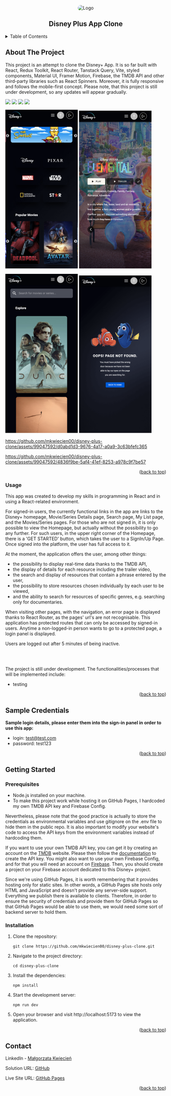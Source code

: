 <a name="readme-top"></a>

<div align="center">
    <img src="https://i0.wp.com/www.appletips.nl/wp-content/uploads/2019/09/disney-logo.png?fit=1550%2C1550&ssl=1" alt="Logo" width='200' style="border-radius:50px">
  <h2 align="center">Disney Plus App Clone</h1>
</div>

<details>
  <summary>Table of Contents</summary>
  <ol>
    <li>
      <a href="#about-the-project">About The Project</a>
      <ul>
        <li><a href="#usage">Usage</a></li>
      </ul>
    </li>
      <li><a href="#sample-credentials">Sample Credentials</a></li>
    <li>
      <a href="#getting-started">Getting Started</a>
      <ul>
        <li><a href="#prerequisites">Prerequisites</a></li>
        <li><a href="#installation">Installation</a></li>
      </ul>
    </li>
    <li><a href="#contact">Contact</a></li>
  </ol>
</details>

<!-- ABOUT THE PROJECT -->

## About The Project

This project is an attempt to clone the Disney+ App. It is so far built with React, Redux Toolkit, React Router, Tanstack Query, Vite, styled components, Material UI, Framer Motion, Firebase, the TMDB API and other third-party libraries such as React Spinners. Moreover, it is fully responsive and follows the mobile-first concept. Please note, that this project is still under development, so any updates will appear gradually.

<!-- DESKTOP SCREENSHOTS -->
<img src="./src/assets/screenshots/desktop/homepage.png"/>

<img src="./src/assets/screenshots/desktop/details.png"/>

<img src="./src/assets/screenshots/desktop/searchquery.png"/>

<img src="./src/assets/screenshots/desktop/movies.png"/>

<!-- MOBILE SCREENSHOTS -->

<img src="./src/assets/screenshots/mobile/homepage.png" width="45%"/> <img src="./src/assets/screenshots/mobile/details.png" width="45%"/>

<img src="./src/assets/screenshots/mobile/search.png" width="45%"/> <img src="./src/assets/screenshots/mobile/errorpage.png" width="45%"/>

https://github.com/mkwiecien00/disney-plus-clone/assets/99047592/d0abd1d3-9676-4a17-a0a9-3c63bfefc365

https://github.com/mkwiecien00/disney-plus-clone/assets/99047592/4836f9be-5af4-41ef-8253-a978c9f7be57

<p align="right">(<a href="#readme-top">back to top</a>)</p>

### Usage

This app was created to develop my skills in programming in React and in using a React-related environment.

For signed-in users, the currently functional links in the app are links to the Disney+ homepage, Movie/Series Details page, Search page, My List page, and the Movies/Series pages.
For those who are not signed in, it is only possible to view the Homepage, but actually without the possibility to go any further.
For such users, in the upper right corner of the Homepage, there is a 'GET STARTED' button, which takes the user to a SignIn/Up Page.
Once signed into the platform, the user has full access to it.

At the moment, the application offers the user, among other things:

- the possibility to display real-time data thanks to the TMDB API,
- the display of details for each resource including the trailer video,
- the search and display of resources that contain a phrase entered by the user,
- the possibility to store resources chosen individually by each user to be viewed,
- and the ability to search for resources of specific genres, e.g. searching only for documentaries.

When visiting other pages, with the navigation, an error page is displayed thanks to React Router, as the pages' url's are not recognisable.
This application has protected routes that can only be accessed by signed-in users. Anytime a non-logged-in person wants to go to a protected page, a login panel is displayed.

Users are logged out after 5 minutes of being inactive.

<br />
<br />

The project is still under development. The functionalities/processes that will be implemented include:

- testing

<p align="right">(<a href="#readme-top">back to top</a>)</p>

<!-- SAMPLE CREDENTIALS -->

## Sample Credentials

**Sample login details, please enter them into the sign-in panel in order to use this app:**

- login: test@test.com
- password: test123

<p align="right">(<a href="#readme-top">back to top</a>)</p>

<!-- GETTING STARTED -->

## Getting Started

### Prerequisites

- Node.js installed on your machine.
- To make this project work while hosting it on GitHub Pages, I hardcoded my own TMDB API key and Firebase Config.

Nevertheless, please note that the good practice is actually to store the credentials as environmental variables and use gitignore on the .env file to hide them in the public repo. It is also important to modify your website's code to access the API keys from the environment variables instead of hardcoding them.

If you want to use your own TMDB API key, you can get it by creating an account on the [TMDB](https://www.themoviedb.org/) website. Please then follow the [documentation](https://developers.themoviedb.org/3/getting-started/introduction) to create the API key.
You might also want to use your own Firebase Config, and for that you will need an account on [Firebase](https://firebase.google.com). Then, you should create a project on your Firebase account dedicated to this Disney+ project.

Since we're using GitHub Pages, it is worth remembering that it provides hosting only for static sites. In other words, a GitHub Pages site hosts only HTML and JavaScript and doesn't provide any server-side support. Everything we publish there is available to clients.
Therefore, in order to ensure the security of credentials and provide them for GitHub Pages so that GitHub Pages would be able to use them, we would need some sort of backend server to hold them.

### Installation

1. Clone the repository:

   ```
   git clone https://github.com/mkwiecien00/disney-plus-clone.git
   ```

2. Navigate to the project directory:

   ```
   cd disney-plus-clone
   ```

3. Install the dependencies:

   ```
   npm install
   ```

4. Start the development server:

   ```
   npm run dev
   ```

5. Open your browser and visit http://localhost:5173 to view the application.

<p align="right">(<a href="#readme-top">back to top</a>)</p>

<!-- CONTACT -->

## Contact

LinkedIn - [Małgorzata Kwiecień](https://www.linkedin.com/in/malgorzatakwiecien00/)

Solution URL: [GitHub](https://github.com/mkwiecien00/disney-plus-clone)

Live Site URL: [GitHub Pages](https://mkwiecien00.github.io/disney-plus-clone/)

<p align="right">(<a href="#readme-top">back to top</a>)</p>
